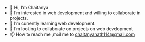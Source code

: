 - 👋 Hi, I’m Chaitanya
- 👀 I’m interested in web development and willing to collaborate in projects.
- 🌱 I’m currently learning web development.
- 💞️ I’m looking to collaborate on projects on web development
- 📫 How to reach me ,mail me to chaitanyanath114@gmail.com

<!---
Chaitanya-1104/Chaitanya-1104 is a ✨ special ✨ repository because its `README.md` (this file) appears on your GitHub profile.
You can click the Preview link to take a look at your changes.
--->

